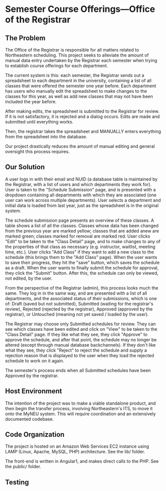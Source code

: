 # Semester Course Offerings—Office of the Registrar

## The Problem

The Office of the Registrar is responsible for all matters related to Northeastern scheduling. This project seeks to alleviate the amount of manual data entry undertaken by the Registrar each semester when trying to establish course offerings for each department.

The current system is this: each semester, the Registrar sends out a spreadsheet to each department in the university, containing a list of all classes that were offered the semester one year before. Each department has users who manually edit the spreadsheet to make changes to the classes for this year, as well as add new classes that may not have been included the year before.

After making edits, the spreadsheet is submitted to the Registrar for review. If it is not satisfactory, it is rejected and a dialog occurs. Edits are made and submitted until everything works.

Then, the registrar takes the spreadsheet and MANUALLY enters everything from the spreadsheet into the database.

Our project drastically reduces the amount of manual editing and general oversight this process requires.

## Our Solution

A user logs in with their email and NUID (a database table is maintained by the Registrar, with a list of users and which departments they work for). User is taken to the "Schedule Submission" page, and is presented with a dropdown containing all departments with which they are associated (one user can work across multiple departments). User selects a department and initial data is loaded from last year, just as the spreadsheet is in the original system.

The schedule submission page presents an overview of these classes. A table shows a list of all the classes. Classes whose data has been changed from the previous year are marked yellow; classes that are added anew are marked green; classes marked for removal are marked red. User clicks "Edit" to be taken to the "Class Detail" page, and to make changes to any of the properties of that class as necessary (e.g. instructor, waitlist, meeting time, etc.). User clicks "Add Class" if they want to add a new class to the schedule (this brings them to the "Add Class" page). When the user wants to save their progress, they hit the "save" button, which saves the schedule as a draft. When the user wants to finally submit the schedule for approval, they click the "Submit" button. After this, the schedule can only be viewed, not edited, by the user.

From the perspective of the Registrar (admin), this process looks much the same. They log in in the same way, and are presented with a list of all departments, and the associated status of their submissions, which is one of: Draft (saved but not submitted), Submitted (waiting for the registrar's review), Rejected (rejected by the registrar), Approved (approved by the registrar), or Untouched (meaning not yet saved / loaded by the user).

The Registrar may choose only Submitted schedules for review. They can see which classes have been edited and click on "View" to be taken to the "Class Detail" page. If they like what they see, they click "Approve" to approve the schedule, and after that point, the schedule may no longer be altered (except through manual database backchannels). If they don't like what they see, they click "Reject" to reject the schedule and supply a rejection reason that is displayed to the user when they load the rejected schedule to work on it again.

The semester's process ends when all Submitted schedules have been Approved by the registrar.

## Host Environment

The intention of the project was to make a viable standalone product, and then begin the transfer process, involving Northeastern's ITS, to move it onto the MyNEU system. This will require coordination and an extensively documented codebase.

## Code Organization

The project is hosted on an Amazon Web Services EC2 instance using LAMP (Linux, Apache, MySQL, PHP) architecture. See the lib/ folder.

The front-end is written in Angular1, and makes direct calls to the PHP. See the public/ folder.

## Testing


